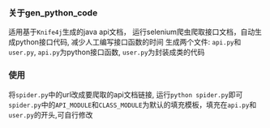 ### 关于gen_python_code
适用基于`Knife4j`生成的java api文档， 运行selenium爬虫爬取接口文档，自动生成python接口代码, 减少人工编写接口函数的时间
生成两个文件: `api.py`和`user.py`, `api.py`为python接口函数, `user.py`为封装成类的代码
### 使用
将`spider.py`中的url改成要爬取的api文档链接, 运行`python spider.py`即可  
`spider.py`中的`API_MODULE`和`CLASS_MODULE`为默认的填充模板，填充在`api.py`和`user.py`的开头,可自行修改  
